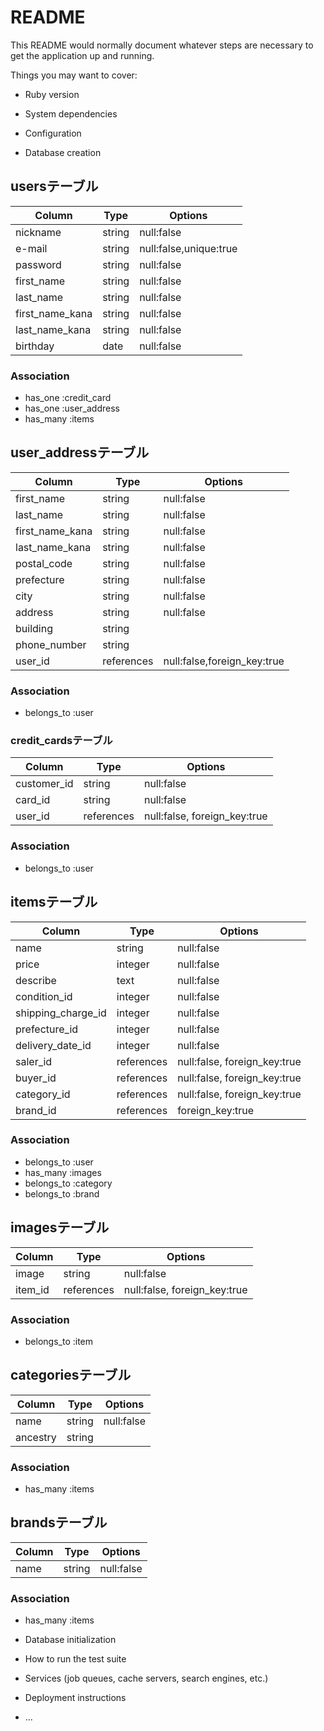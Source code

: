 # README

This README would normally document whatever steps are necessary to get the
application up and running.

Things you may want to cover:

* Ruby version

* System dependencies

* Configuration

* Database creation
## usersテーブル
 | Column | Type | Options |
 | ------ | ---- | ------- |
 | nickname | string | null:false |
 | e-mail | string | null:false,unique:true |
 | password | string | null:false |
 | first_name | string | null:false |
 | last_name | string | null:false |
 | first_name_kana | string | null:false |
 | last_name_kana | string | null:false |
 | birthday | date | null:false |

### Association
 - has_one :credit_card
 - has_one :user_address
 - has_many :items

## user_addressテーブル
 | Column | Type | Options |
 | ------ | ---- | ------- |
 | first_name | string | null:false |
 | last_name | string | null:false |
 | first_name_kana | string | null:false |
 | last_name_kana | string | null:false |
 | postal_code | string | null:false |
 | prefecture | string | null:false |
 | city | string | null:false |
 | address | string | null:false |
 | building | string |         |
 | phone_number | string |     |
 | user_id | references | null:false,foreign_key:true |

### Association
 - belongs_to :user

### credit_cardsテーブル
 | Column | Type | Options |
 | ------ | ---- | ------- |
 | customer_id | string | null:false |
 | card_id | string | null:false |
 | user_id | references | null:false, foreign_key:true |

### Association
 - belongs_to :user

## itemsテーブル
 | Column | Type | Options |
 | ------ | ---- | ------- |
 | name | string | null:false |
 | price | integer | null:false |
 | describe | text | null:false |
 | condition_id | integer | null:false |
 | shipping_charge_id | integer | null:false |
 | prefecture_id | integer | null:false |
 | delivery_date_id | integer | null:false |
 | saler_id | references | null:false, foreign_key:true |
 | buyer_id | references | null:false, foreign_key:true |
 | category_id | references | null:false, foreign_key:true |
 | brand_id | references | foreign_key:true |

### Association
 - belongs_to :user
 - has_many :images
 - belongs_to :category
 - belongs_to :brand

## imagesテーブル
 | Column | Type | Options |
 | ------ | ---- | ------- |
 | image | string | null:false |
 | item_id | references | null:false, foreign_key:true |

### Association
 - belongs_to :item

## categoriesテーブル
 | Column | Type | Options |
 | ------ | ---- | ------- |
 | name | string | null:false |
 | ancestry | string |     |

### Association
 - has_many :items

## brandsテーブル
 | Column | Type | Options |
 | ------ | ---- | ------- |
 | name | string | null:false |

### Association
 - has_many :items

* Database initialization

* How to run the test suite

* Services (job queues, cache servers, search engines, etc.)

* Deployment instructions

* ...
